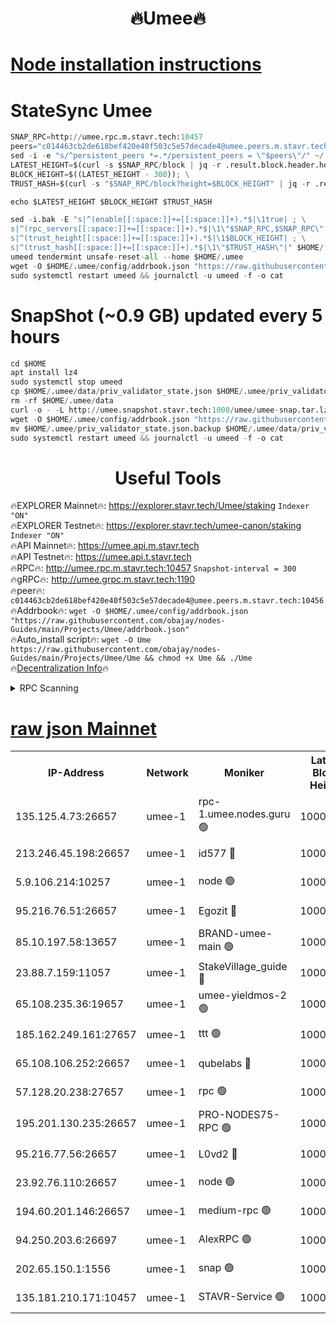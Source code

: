 <h1 align="center"> 🔥Umee🔥</h1>


[Node installation instructions](https://github.com/obajay/nodes-Guides/tree/main/Projects/Umee)
=
# StateSync Umee
```python
SNAP_RPC=http://umee.rpc.m.stavr.tech:10457
peers="c014463cb2de618bef420e40f503c5e57decade4@umee.peers.m.stavr.tech:10456"
sed -i -e "s/^persistent_peers *=.*/persistent_peers = \"$peers\"/" ~/.umee/config/config.toml
LATEST_HEIGHT=$(curl -s $SNAP_RPC/block | jq -r .result.block.header.height); \
BLOCK_HEIGHT=$((LATEST_HEIGHT - 300)); \
TRUST_HASH=$(curl -s "$SNAP_RPC/block?height=$BLOCK_HEIGHT" | jq -r .result.block_id.hash)

echo $LATEST_HEIGHT $BLOCK_HEIGHT $TRUST_HASH

sed -i.bak -E "s|^(enable[[:space:]]+=[[:space:]]+).*$|\1true| ; \
s|^(rpc_servers[[:space:]]+=[[:space:]]+).*$|\1\"$SNAP_RPC,$SNAP_RPC\"| ; \
s|^(trust_height[[:space:]]+=[[:space:]]+).*$|\1$BLOCK_HEIGHT| ; \
s|^(trust_hash[[:space:]]+=[[:space:]]+).*$|\1\"$TRUST_HASH\"|" $HOME/.umee/config/config.toml
umeed tendermint unsafe-reset-all --home $HOME/.umee
wget -O $HOME/.umee/config/addrbook.json "https://raw.githubusercontent.com/obajay/nodes-Guides/main/Projects/Umee/addrbook.json"
sudo systemctl restart umeed && journalctl -u umeed -f -o cat
```
# SnapShot (~0.9 GB) updated every 5 hours
```python
cd $HOME
apt install lz4
sudo systemctl stop umeed
cp $HOME/.umee/data/priv_validator_state.json $HOME/.umee/priv_validator_state.json.backup
rm -rf $HOME/.umee/data
curl -o - -L http://umee.snapshot.stavr.tech:1000/umee/umee-snap.tar.lz4 | lz4 -c -d - | tar -x -C $HOME/.umee --strip-components 2
wget -O $HOME/.umee/config/addrbook.json "https://raw.githubusercontent.com/obajay/nodes-Guides/main/Projects/Umee/addrbook.json"
mv $HOME/.umee/priv_validator_state.json.backup $HOME/.umee/data/priv_validator_state.json
sudo systemctl restart umeed && journalctl -u umeed -f -o cat
```
 <h1 align="center"> Useful Tools</h1>

🔥EXPLORER Mainnet🔥:      https://explorer.stavr.tech/Umee/staking             `Indexer "ON"` \
🔥EXPLORER Testnet🔥:        https://explorer.stavr.tech/umee-canon/staking      `Indexer "ON"` \
🔥API Mainnet🔥:                   https://umee.api.m.stavr.tech \
🔥API Testnet🔥:                     https://umee.api.t.stavr.tech \
🔥RPC🔥:                                   http://umee.rpc.m.stavr.tech:10457                     `Snapshot-interval = 300` \
🔥gRPC🔥:                              http://umee.grpc.m.stavr.tech:1190 \
🔥peer🔥:                     `c014463cb2de618bef420e40f503c5e57decade4@umee.peers.m.stavr.tech:10456` \
🔥Addrbook🔥:    ```wget -O $HOME/.umee/config/addrbook.json "https://raw.githubusercontent.com/obajay/nodes-Guides/main/Projects/Umee/addrbook.json"``` \
🔥Auto_install script🔥: ```wget -O Ume https://raw.githubusercontent.com/obajay/nodes-Guides/main/Projects/Umee/Ume && chmod +x Ume && ./Ume``` \
🔥[Decentralization Info](https://github.com/obajay/StateSync-snapshots/tree/main/Projects/Umee/Decentralization)🔥

<details>
<summary>RPC Scanning</summary>

<h2 align="center"> We scan nodes in real time every 4 hours. And we provide the final result of RPC endpoints.
We cannot influence the operation of these nodes in any way. </h2>


```python
If Voting Power is higher than 0 --> then the Node is a validator of the network and may be subject to attack and be a potential threat to the chain.
```
```python
We marked such validators with a red symbol
```

</details>

[raw json Mainnet](https://rpc-check.umeem.stavr.tech/umeem/rpc-umeem-result.json)
=



<table><tr><th>IP-Address</th><th>Network</th><th>Moniker</th><th>Latest Block Height</th><th>Earliest Block Height</th><th>Catching Up</th><th>Tx Index</th><th>Voting Power</th><th>Scan Time</th></tr><tr><td>135.125.4.73:26657</td><td>umee-1</td><td>rpc-1.umee.nodes.guru 🟢</td><td>10006292</td><td>5167386</td><td>False</td><td>on</td><td>0</td><td>2024-01-05T22:06:33.030923527UTC</td></tr><tr><td>213.246.45.198:26657</td><td>umee-1</td><td>id577 🔴</td><td>10006277</td><td>7100001</td><td>False</td><td>on</td><td>35105477</td><td>2024-01-05T22:05:03.425036405UTC</td></tr><tr><td>5.9.106.214:10257</td><td>umee-1</td><td>node 🟢</td><td>10006287</td><td>7942001</td><td>False</td><td>on</td><td>0</td><td>2024-01-05T22:06:05.307648462UTC</td></tr><tr><td>95.216.76.51:26657</td><td>umee-1</td><td>Egozit 🔴</td><td>10006292</td><td>8262001</td><td>False</td><td>off</td><td>38168721</td><td>2024-01-05T22:06:32.682181719UTC</td></tr><tr><td>85.10.197.58:13657</td><td>umee-1</td><td>BRAND-umee-main 🟢</td><td>10006280</td><td>8427832</td><td>False</td><td>on</td><td>0</td><td>2024-01-05T22:05:23.828073521UTC</td></tr><tr><td>23.88.7.159:11057</td><td>umee-1</td><td>StakeVillage_guide 🔴</td><td>10006286</td><td>9137726</td><td>False</td><td>on</td><td>1457827</td><td>2024-01-05T22:05:57.679098545UTC</td></tr><tr><td>65.108.235.36:19657</td><td>umee-1</td><td>umee-yieldmos-2 🟢</td><td>10006269</td><td>9575548</td><td>False</td><td>on</td><td>0</td><td>2024-01-05T22:04:13.970882454UTC</td></tr><tr><td>185.162.249.161:27657</td><td>umee-1</td><td>ttt 🟢</td><td>10006285</td><td>9733423</td><td>False</td><td>on</td><td>0</td><td>2024-01-05T22:05:53.287648823UTC</td></tr><tr><td>65.108.106.252:26657</td><td>umee-1</td><td>qubelabs 🔴</td><td>10006280</td><td>9761001</td><td>False</td><td>on</td><td>36648511</td><td>2024-01-05T22:05:24.261131556UTC</td></tr><tr><td>57.128.20.238:27657</td><td>umee-1</td><td>rpc 🟢</td><td>10006289</td><td>9880933</td><td>False</td><td>on</td><td>0</td><td>2024-01-05T22:06:13.782768625UTC</td></tr><tr><td>195.201.130.235:26657</td><td>umee-1</td><td>PRO-NODES75-RPC 🟢</td><td>10006287</td><td>9906286</td><td>False</td><td>on</td><td>0</td><td>2024-01-05T22:06:02.062727804UTC</td></tr><tr><td>95.216.77.56:26657</td><td>umee-1</td><td>L0vd2 🔴</td><td>10006295</td><td>9906295</td><td>False</td><td>off</td><td>37301156</td><td>2024-01-05T22:06:50.412317253UTC</td></tr><tr><td>23.92.76.110:26657</td><td>umee-1</td><td>node 🟢</td><td>10006298</td><td>9953901</td><td>False</td><td>on</td><td>0</td><td>2024-01-05T22:07:11.812494765UTC</td></tr><tr><td>194.60.201.146:26657</td><td>umee-1</td><td>medium-rpc 🟢</td><td>10006278</td><td>9984137</td><td>False</td><td>on</td><td>0</td><td>2024-01-05T22:05:11.909889632UTC</td></tr><tr><td>94.250.203.6:26697</td><td>umee-1</td><td>AlexRPC 🟢</td><td>10006279</td><td>9998001</td><td>False</td><td>on</td><td>0</td><td>2024-01-05T22:05:17.394405931UTC</td></tr><tr><td>202.65.150.1:1556</td><td>umee-1</td><td>snap 🟢</td><td>10006287</td><td>10000080</td><td>False</td><td>on</td><td>0</td><td>2024-01-05T22:06:02.961981768UTC</td></tr><tr><td>135.181.210.171:10457</td><td>umee-1</td><td>STAVR-Service 🟢</td><td>10006293</td><td>10005001</td><td>False</td><td>on</td><td>0</td><td>2024-01-05T22:06:39.651633510UTC</td></tr></table>
